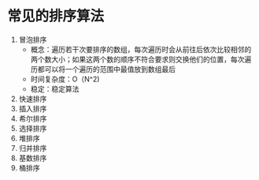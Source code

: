 # 常见的排序算法
1. 冒泡排序
    + 概念：遍历若干次要排序的数组，每次遍历时会从前往后依次比较相邻的两个数大小；如果这两个数的顺序不符合要求则交换他们的位置，每次遍历都可以将一个遍历的范围中最值放到数组最后
    + 时间复杂度：O（N^2)
    + 稳定：稳定算法
2. 快速排序
3. 插入排序
4. 希尔排序
5. 选择排序
6. 堆排序
7. 归并排序
8. 基数排序
9. 桶排序